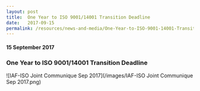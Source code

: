 ```yaml
---
layout: post
title:  One Year to ISO 9001/14001 Transition Deadline
date:   2017-09-15
permalink: /resources/news-and-media/One-Year-to-ISO-9001-14001-Transition-Deadline
---
```

#### 15 September 2017
### **One Year to ISO 9001/14001 Transition Deadline**

![IAF-ISO Joint Communique Sep 2017](/images/IAF-ISO Joint Communique Sep 2017.png)
